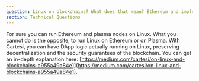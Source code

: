 ```yaml
---
question: Linux on blockchains? What does that mean? Ethereum and implementations of Plasma also run on Linux.
section: Technical Questions
---
```


For sure you can run Ethereum and plasma nodes on Linux. What you cannot do is the opposite, to run Linux on Ethereum or on Plasma. With Cartesi, you can have DApp logic actually running on Linux, preserving decentralization and the security guarantees of the blockchain. You can get an in-depth explanation here: [https://medium.com/cartesi/on-linux-and-blockchains-a955a49a84e1](https://medium.com/cartesi/on-linux-and-blockchains-a955a49a84e1).